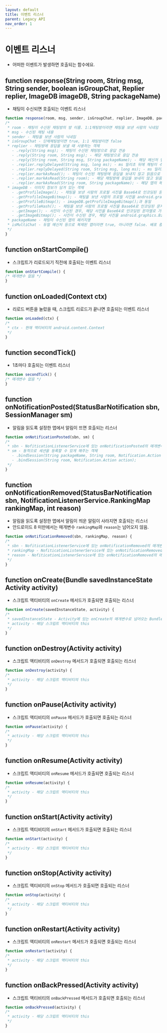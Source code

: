 ```yaml
---
layout: default
title: 이벤트 리스너
parent: Legacy API
nav_order: 1
---
```


# 이벤트 리스너

* 어떠한 이벤트가 발생하면 호출되는 함수에요.

## function response(String room, String msg, String sender, boolean isGroupChat, Replier replier, ImageDB imageDB, String packageName)
* 채팅이 수신되면 호출되는 이벤트 리스너

```javascript
function response(room, msg, sender, isGroupChat, replier, ImageDB, packageName, isMultiChat) {
/*
 * room - 채팅이 수신된 채팅방의 방 이름. 1:1채팅방이라면 채팅을 보낸 사람의 닉네임
 * msg - 수신된 채팅 내용
 * sender - 채팅을 보낸 사람의 닉네임
 * isGroupChat - 단체채팅방이면 true, 1:1 채팅방이면 false
 * replier - 채팅방에 응답을 보낼 때 사용하는 객체
   - .reply(String msg); - 채팅이 수신된 채팅방으로 응답 전송 
   - .reply(String room, String msg); - 해당 채팅방으로 응답 전송 
   - .reply(String room, String msg, String packageName); - 해당 메신저 앱의 해당 채팅방으로 응답 전송
   - .replier.replyDelayed(String msg, long ms); - ms 밀리초 뒤에 채팅이 수신된 채팅방으로 응답 전송 
   - .replier.replyDelayed(String room, String msg, long ms); - ms 밀리초 뒤에 해당 채팅방으로 응답 전송 
   - .replier.markAsRead(); - 채팅이 수신된 채팅방에 응답을 보내지 않고 읽음으로 처리
   - .replier.markAsRead(String room); - 해당 채팅방에 응답을 보내지 않고 읽음으로 처리
   - .replier.markAsRead(String room, String packageName); - 해당 앱의 해당 채팅방에 응답을 보내지 않고 읽음으로 처리
 * imageDB - 이미지 정보가 담겨 있는 객체
   - .getProfileImage(); - 채팅을 보낸 사람의 프로필 사진을 Base64로 인코딩된 문자열로 가지고 옴
   - .getProfileImageBitmap(); - 채팅을 보낸 사람의 프로필 사진을 android.graphics.Bitmap 인스턴스로 가지고 옴
   - .getProfileBitmap(); - imageDB.getProfileImageBitmap();과 동일
   - .getProfileHash(); - 채팅을 보낸 사람의 프로필 사진을 Base64로 인코딩된 문자열에 java.lang.String.hashCode(); 메서드를 실행한 결과를 가지고 옴
   - .getImage(); - 사진이 수신된 경우, 해당 사진을 Base64로 인코딩된 문자열로 가지고 옴
   - .getImageBitmap(); - 사진이 수신된 경우, 해당 사진을 android.graphics.Bitmap 인스턴스로 가지고 옴
 * packageName - 채팅이 수신된 앱의 패키지명
 * isMultiChat - 듀얼 메신저 등으로 복제된 앱이라면 true, 아니라면 false. 배포 중인 버전에는 아직 미구현
 */
}
```

## function onStartCompile()
* 스크립트가 리로드되기 직전에 호출되는 이벤트 리스너

```javascript
function onStartCompile() {
/* 매개변수 없음 */
}
```

## function onLoaded(Context ctx)
* 리로드 버튼을 눌렀을 때, 스크립트 리로드가 끝나면 호출되는 이벤트 리스너

```javascript
function onLoaded(ctx) {
/*
 * ctx - 현재 액티비티의 android.content.Context
 */
}
```

## function secondTick()
* 1초마다 호출되는 이벤트 리스너

```javascript
function secondTick() {
/* 매개변수 없음 */
}
```

## function onNotificationPosted(StatusBarNotification sbn, SessionManager sm)
* 알림을 읽도록 설정한 앱에서 알림이 뜨면 호출되는 리스너

```javascript
function onNotificationPosted(sbn, sm) {
/*
 * sbn - NofiticationListenerService에 있는 onNotificationPosted의 매개변수로 넘어오는 StatusBarNotification 인스턴스
 * sm - 동적으로 세션을 등록할 수 있게 해주는 객체
   - .bindSession(String packageName, String room, Notification.Action action);
   - .bindSession(String room, Notification.Action action);
 */
}
```
## function onNotificationRemoved(StatusBarNotification sbn, NotificationListenerService.RankingMap rankingMap, int reason)
* 알림을 읽도록 설정한 앱에서 알림이 띄운 알림이 사라지면 호출되는 리스너
* 안드로이드 8 미만에서는 매개변수 `rankingMap`와 `reason`는 넘어오지 않음.

```javascript
function onNotificationRemoved(sbn, rankingMap, reason) {
/*
 * sbn - NofiticationListenerService에 있는 onNotificationRemoved의 매개변수로 넘어오는 StatusBarNotification 인스턴스
 * rankingMap - NofiticationListenerService에 있는 onNotificationRemoved의 매개변수로 넘어오는 NotificationListenerService.RankingMap 인스턴스
 * reason - NofiticationListenerService에 있는 onNotificationRemoved의 매개변수로 넘어오는 reason
 */
}
```

## function onCreate(Bundle savedInstanceState Activity activity)
- 스크립트 액티비티의 `onCreate` 메서드가 호출되면 호출되는 리스너

```javascript
function onCreate(savedInstanceState, activity) {
/*
 * savedInstanceState - Activity에 있는 onCreate의 매개변수로 넘어오는 Bundle 인스턴스
 * activity - 해당 스크립트 액티비티의 this
 */
}
```

## function onDestroy(Activity activity)
- 스크립트 액티비티의 `onDestroy` 메서드가 호출되면 호출되는 리스너

```javascript
function onDestroy(activity) {
/*
 * activity - 해당 스크립트 액티비티의 this
 */
}
```

## function onPause(Activity activity)
- 스크립트 액티비티의 `onPause` 메서드가 호출되면 호출되는 리스너

```javascript
function onPause(activity) {
/*
 * activity - 해당 스크립트 액티비티의 this
 */
}
```

## function onResume(Activity activity)
- 스크립트 액티비티의 `onResume` 메서드가 호출되면 호출되는 리스너

```javascript
function onResume(activity) {
/*
 * activity - 해당 스크립트 액티비티의 this
 */
}
```

## function onStart(Activity activity)
- 스크립트 액티비티의 `onStart` 메서드가 호출되면 호출되는 리스너

```javascript
function onStart(activity) {
/*
 * activity - 해당 스크립트 액티비티의 this
 */
}
```

## function onStop(Activity activity)
- 스크립트 액티비티의 `onStop` 메서드가 호출되면 호출되는 리스너

```javascript
function onStop(activity) {
/*
 * activity - 해당 스크립트 액티비티의 this
 */
}
```

## function onRestart(Activity activity)
- 스크립트 액티비티의 `onRestart` 메서드가 호출되면 호출되는 리스너

```javascript
function onRestart(activity) {
/*
 * activity - 해당 스크립트 액티비티의 this
 */
}
```

## function onBackPressed(Activity activity)
- 스크립트 액티비티의 `onBackPressed` 메서드가 호출되면 호출되는 리스너

```javascript
function onBackPressed(activity) {
/*
 * activity - 해당 스크립트 액티비티의 this
 */
}
```
